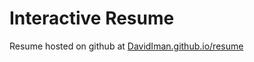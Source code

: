 Interactive Resume
==================

Resume hosted on github at [DavidIman.github.io/resume](https://di2712.github.io/frontend-nanodegree-resume/)
